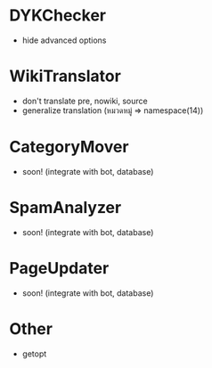 # DYKChecker
- hide advanced options

# WikiTranslator
- don't translate pre, nowiki, source
- generalize translation (หมวดหมู่ => namespace(14))

# CategoryMover
- soon! (integrate with bot, database)

# SpamAnalyzer
- soon! (integrate with bot, database)

# PageUpdater
- soon! (integrate with bot, database)

# Other
- getopt